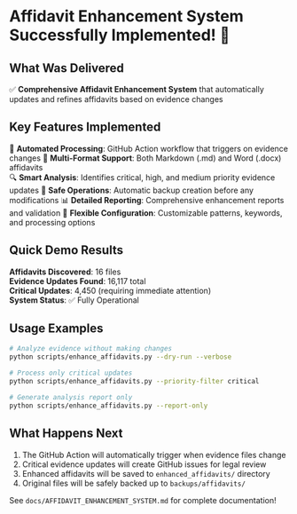 # Affidavit Enhancement System Successfully Implemented! 🎉

## What Was Delivered

✅ **Comprehensive Affidavit Enhancement System** that automatically updates and refines affidavits based on evidence changes

## Key Features Implemented

🤖 **Automated Processing**: GitHub Action workflow that triggers on evidence changes
📝 **Multi-Format Support**: Both Markdown (.md) and Word (.docx) affidavits  
🔍 **Smart Analysis**: Identifies critical, high, and medium priority evidence updates
💾 **Safe Operations**: Automatic backup creation before any modifications
📊 **Detailed Reporting**: Comprehensive enhancement reports and validation
🎯 **Flexible Configuration**: Customizable patterns, keywords, and processing options

## Quick Demo Results

**Affidavits Discovered**: 16 files  
**Evidence Updates Found**: 16,117 total  
**Critical Updates**: 4,450 (requiring immediate attention)  
**System Status**: ✅ Fully Operational

## Usage Examples

```bash
# Analyze evidence without making changes
python scripts/enhance_affidavits.py --dry-run --verbose

# Process only critical updates  
python scripts/enhance_affidavits.py --priority-filter critical

# Generate analysis report only
python scripts/enhance_affidavits.py --report-only
```

## What Happens Next

1. The GitHub Action will automatically trigger when evidence files change
2. Critical evidence updates will create GitHub issues for legal review  
3. Enhanced affidavits will be saved to `enhanced_affidavits/` directory
4. Original files will be safely backed up to `backups/affidavits/`

See `docs/AFFIDAVIT_ENHANCEMENT_SYSTEM.md` for complete documentation!
